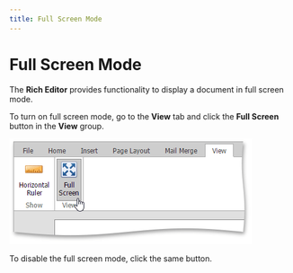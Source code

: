 ```yaml
---
title: Full Screen Mode
---
```

# Full Screen Mode
The **Rich Editor** provides functionality to display a document in full screen mode.

To turn on full screen mode, go to the **View** tab and click the **Full Screen** button in the **View** group.

![EUD_ASPxRichEdit_View_FullScreen](../../../images/Img117878.png)

To disable the full screen mode, click the same button.
